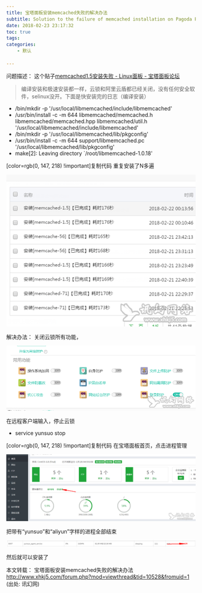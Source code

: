 ```yaml
---
title: 宝塔面板安装memcached失败的解决办法
subtitle: Solution to the failure of memcached installation on Pagoda Panel
date: 2018-02-23 23:17:32
toc: true
tags: 
categories: 
    - 默认

---
```



 问题描述：
 这个贴子[memcached1.5安装失败 - Linux面板 - 宝塔面板论坛](https://www.bt.cn/bbs/forum.php?mod=viewthread&tid=11080&extra=)



> 编译安装和极速安装都一样，云锁和阿里云盾都已经关闭，没有任何安全软件，selinux没开。下面是快安装完的日志（编译安装）


- /bin/mkdir -p '/usr/local/libmemcached/include/libmemcached'
- /usr/bin/install -c -m 644 libmemcached/memcached.h libmemcached/memcached.hpp libmemcached/util.h '/usr/local/libmemcached/include/libmemcached'
- /bin/mkdir -p '/usr/local/libmemcached/lib/pkgconfig'
- /usr/bin/install -c -m 644 support/libmemcached.pc '/usr/local/libmemcached/lib/pkgconfig'
- make[2]: Leaving directory `/root/libmemcached-1.0.18'


 [color=rgb(0, 147, 218) !important]复制代码
 重复安装了N多遍

 

![img](https://raw.githubusercontent.com/james-curtis/james-curtis.github.io/main/static/images/d4efd20a5a074f32abf04190647dc2d9.png)



解决办法：
关闭云锁所有功能，

 

![img](https://raw.githubusercontent.com/james-curtis/james-curtis.github.io/main/static/images/76d1a8c0aee09071e12bba486c4d7f84.png)



在远程客户端输入，停止云锁



- service yunsuo stop


 [color=rgb(0, 147, 218) !important]复制代码
 在宝塔面板首页，点击进程管理

 

![img](https://raw.githubusercontent.com/james-curtis/james-curtis.github.io/main/static/images/2b001aa4a8a6faaf0739e461d44a4989.png)



把带有“yunsuo”和“aliyun”字样的进程全部结束



 

![img](https://raw.githubusercontent.com/james-curtis/james-curtis.github.io/main/static/images/3f4187e62da8ffb19b6f0c4cef235bf7.png)



然后就可以安装了

本文转载：
宝塔面板安装memcached失败的解决办法
 http://www.xhkj5.com/forum.php?mod=viewthread&tid=10528&fromuid=1
 (出处: 讯幻网)